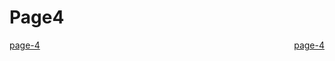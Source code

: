 <h1>Page4</h1>

<p>
<a style="float:right;" href="vocabulary.html" class="btn2">page-4</a>
<a style="float:left;" href="vocabulary.html" class="btn2">page-4</a>  
 
</p>
<div style="clear:both;">  </div>
